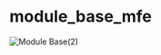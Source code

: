 # module_base_mfe
![Module Base(2)](https://github.com/user-attachments/assets/2568fe1d-0942-4f7c-b06a-051be49c26af)
